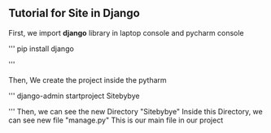 ## Tutorial for Site in Django
First, we import **django** library in laptop console and pycharm console

'''
pip install django

'''

Then, We create the project inside the pytharm

'''
django-admin startproject Sitebybye

'''
Then, we can see the new Directory "Sitebybye"
Inside this Directory, we can see new file "manage.py"
This is our main file in our project


